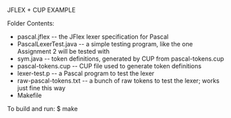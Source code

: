 JFLEX + CUP EXAMPLE

Folder Contents:
- pascal.jflex -- the JFlex lexer specification for Pascal 
- PascalLexerTest.java -- a simple testing program, like the one Assignment 2 will be tested with 
- sym.java -- token definitions, generated by CUP from pascal-tokens.cup 
- pascal-tokens.cup -- CUP file used to generate token definitions
- lexer-test.p -- a Pascal program to test the lexer 
- raw-pascal-tokens.txt -- a bunch of raw tokens to test the lexer; works just fine this way 
- Makefile

To build and run:
   $ make 